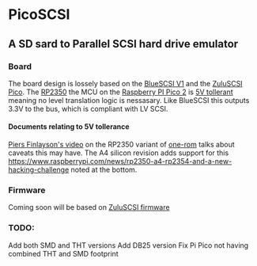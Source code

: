 # PicoSCSI

## A SD sard to Parallel SCSI hard drive emulator

### Board

The board design is lossely based on the [BlueSCSI V1](https://github.com/erichelgeson/BlueSCSI) and the [ZuluSCSI Pico](https://github.com/ZuluSCSI/ZuluSCSI-Pico-OSHW).
The [RP2350](https://www.raspberrypi.com/products/rp2350/) the MCU on the [Raspberry PI Pico 2](https://www.raspberrypi.com/products/raspberry-pi-pico-2/) is [5V tollerant](https://www.raspberrypi.com/news/rp2350-a4-rp2354-and-a-new-hacking-challenge/) meaning no level translation logic is nessasary.
Like BlueSCSI this outputs 3.3V to the bus, which is compliant with LV SCSI.

#### Documents relating to 5V tollerance
[Piers Finlayson's video](https://www.youtube.com/watch?v=Zy8IMe6fMI4&t=1768s) on the RP2350 variant of
[one-rom](https://github.com/piersfinlayson/one-rom/blob/main/sdrr-pcb/verified/rp2350-24-pin-rev-a/one-rom-24-pin-rp2350-rev-a-schematic.pdf) talks about caveats this may have.
The A4 silicon revision adds support for this https://www.raspberrypi.com/news/rp2350-a4-rp2354-and-a-new-hacking-challenge noted at the bottom.

### Firmware

Coming soon will be based on [ZuluSCSI firmware](https://github.com/ZuluSCSI/ZuluSCSI-firmware)

### TODO:

Add both SMD and THT versions
Add DB25 version
Fix Pi Pico not having combined THT and SMD footprint
